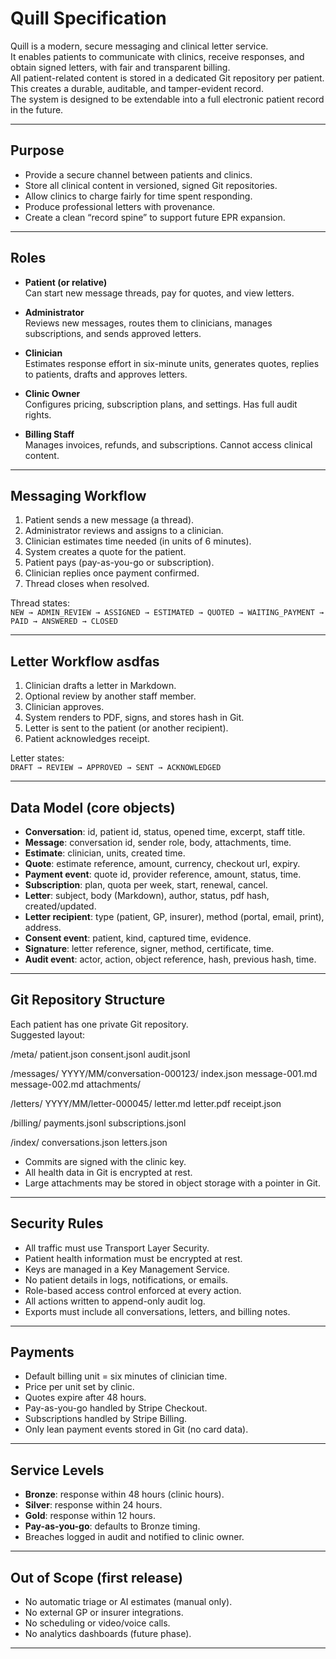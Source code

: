 # Quill Specification

Quill is a modern, secure messaging and clinical letter service.  
It enables patients to communicate with clinics, receive responses, and obtain signed letters, with fair and transparent billing.  
All patient-related content is stored in a dedicated Git repository per patient.  
This creates a durable, auditable, and tamper-evident record.  
The system is designed to be extendable into a full electronic patient record in the future.

---

## Purpose

- Provide a secure channel between patients and clinics.
- Store all clinical content in versioned, signed Git repositories.
- Allow clinics to charge fairly for time spent responding.
- Produce professional letters with provenance.
- Create a clean “record spine” to support future EPR expansion.

---

## Roles

- **Patient (or relative)**  
  Can start new message threads, pay for quotes, and view letters.

- **Administrator**  
  Reviews new messages, routes them to clinicians, manages subscriptions, and sends approved letters.

- **Clinician**  
  Estimates response effort in six-minute units, generates quotes, replies to patients, drafts and approves letters.

- **Clinic Owner**  
  Configures pricing, subscription plans, and settings. Has full audit rights.

- **Billing Staff**  
  Manages invoices, refunds, and subscriptions. Cannot access clinical content.

---

## Messaging Workflow

1. Patient sends a new message (a thread).
2. Administrator reviews and assigns to a clinician.
3. Clinician estimates time needed (in units of 6 minutes).
4. System creates a quote for the patient.
5. Patient pays (pay-as-you-go or subscription).
6. Clinician replies once payment confirmed.
7. Thread closes when resolved.

Thread states:  
`NEW → ADMIN_REVIEW → ASSIGNED → ESTIMATED → QUOTED → WAITING_PAYMENT → PAID → ANSWERED → CLOSED`

---

## Letter Workflow asdfas

1. Clinician drafts a letter in Markdown.
2. Optional review by another staff member.
3. Clinician approves.
4. System renders to PDF, signs, and stores hash in Git.
5. Letter is sent to the patient (or another recipient).
6. Patient acknowledges receipt.

Letter states:  
`DRAFT → REVIEW → APPROVED → SENT → ACKNOWLEDGED`

---

## Data Model (core objects)

- **Conversation**: id, patient id, status, opened time, excerpt, staff title.
- **Message**: conversation id, sender role, body, attachments, time.
- **Estimate**: clinician, units, created time.
- **Quote**: estimate reference, amount, currency, checkout url, expiry.
- **Payment event**: quote id, provider reference, amount, status, time.
- **Subscription**: plan, quota per week, start, renewal, cancel.
- **Letter**: subject, body (Markdown), author, status, pdf hash, created/updated.
- **Letter recipient**: type (patient, GP, insurer), method (portal, email, print), address.
- **Consent event**: patient, kind, captured time, evidence.
- **Signature**: letter reference, signer, method, certificate, time.
- **Audit event**: actor, action, object reference, hash, previous hash, time.

---

## Git Repository Structure

Each patient has one private Git repository.  
Suggested layout:

/meta/
patient.json
consent.jsonl
audit.jsonl

/messages/
YYYY/MM/conversation-000123/
index.json
message-001.md
message-002.md
attachments/

/letters/
YYYY/MM/letter-000045/
letter.md
letter.pdf
receipt.json

/billing/
payments.jsonl
subscriptions.jsonl

/index/
conversations.json
letters.json

- Commits are signed with the clinic key.
- All health data in Git is encrypted at rest.
- Large attachments may be stored in object storage with a pointer in Git.

---

## Security Rules

- All traffic must use Transport Layer Security.
- Patient health information must be encrypted at rest.
- Keys are managed in a Key Management Service.
- No patient details in logs, notifications, or emails.
- Role-based access control enforced at every action.
- All actions written to append-only audit log.
- Exports must include all conversations, letters, and billing notes.

---

## Payments

- Default billing unit = six minutes of clinician time.
- Price per unit set by clinic.
- Quotes expire after 48 hours.
- Pay-as-you-go handled by Stripe Checkout.
- Subscriptions handled by Stripe Billing.
- Only lean payment events stored in Git (no card data).

---

## Service Levels

- **Bronze**: response within 48 hours (clinic hours).
- **Silver**: response within 24 hours.
- **Gold**: response within 12 hours.
- **Pay-as-you-go**: defaults to Bronze timing.
- Breaches logged in audit and notified to clinic owner.

---

## Out of Scope (first release)

- No automatic triage or AI estimates (manual only).
- No external GP or insurer integrations.
- No scheduling or video/voice calls.
- No analytics dashboards (future phase).

---
